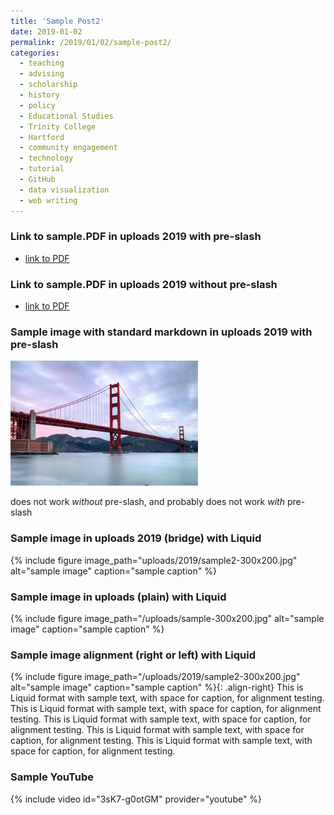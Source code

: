 ```yaml
---
title: 'Sample Post2'
date: 2019-01-02
permalink: /2019/01/02/sample-post2/
categories:
  - teaching
  - advising
  - scholarship
  - history
  - policy
  - Educational Studies
  - Trinity College
  - Hartford
  - community engagement
  - technology
  - tutorial
  - GitHub
  - data visualization
  - web writing
---
```

### Link to sample.PDF in uploads 2019 with pre-slash
- [link to PDF](/uploads/2019/sample.pdf)

### Link to sample.PDF in uploads 2019 without pre-slash
- [link to PDF](uploads/2019/sample.pdf)

### Sample image with standard markdown in uploads 2019 with pre-slash
![sample caption](/uploads/2019/sample2-300x200.jpg)

does not work *without* pre-slash, and probably does not work *with* pre-slash

### Sample image in uploads 2019 (bridge) with Liquid
{% include figure image_path="uploads/2019/sample2-300x200.jpg" alt="sample image" caption="sample caption" %}

### Sample image in uploads (plain) with Liquid
{% include figure image_path="/uploads/sample-300x200.jpg" alt="sample image" caption="sample caption" %}

### Sample image alignment (right or left) with Liquid
{% include figure image_path="/uploads/2019/sample2-300x200.jpg" alt="sample image" caption="sample caption" %}{: .align-right}
This is Liquid format with sample text, with space for caption, for alignment testing. This is Liquid format with sample text, with space for caption, for alignment testing. This is Liquid format with sample text, with space for caption, for alignment testing. This is Liquid format with sample text, with space for caption, for alignment testing. This is Liquid format with sample text, with space for caption, for alignment testing.

### Sample YouTube
{% include video id="3sK7-g0otGM" provider="youtube" %}
